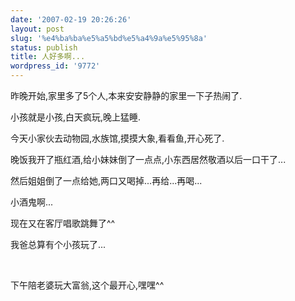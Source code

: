 ```yaml
---
date: '2007-02-19 20:26:26'
layout: post
slug: '%e4%ba%ba%e5%a5%bd%e5%a4%9a%e5%95%8a'
status: publish
title: 人好多啊...
wordpress_id: '9772'
---
```


昨晚开始,家里多了5个人,本来安安静静的家里一下子热闹了.


小孩就是小孩,白天疯玩,晚上猛睡.


今天小家伙去动物园,水族馆,摸摸大象,看看鱼,开心死了.


晚饭我开了瓶红酒,给小妹妹倒了一点点,小东西居然敬酒以后一口干了...


然后姐姐倒了一点给她,两口又喝掉...再给...再喝...


小酒鬼啊...


现在又在客厅唱歌跳舞了^^


我爸总算有个小孩玩了...


 


下午陪老婆玩大富翁,这个最开心,嘿嘿^^

